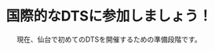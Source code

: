 ﻿---
# An instance of the Blank widget.
# Documentation: https://sourcethemes.com/academic/docs/page-builder/
widget: blank

# Activate this widget? true/false
active: false

# This file represents a page section.
headless: true

# Order that this section appears on the page.
weight: 40

title: 国際的なDTSに参加しましょう！
subtitle: 現在、仙台で初めてのDTSを開催するための準備段階です。

design:
  columns: "1"

  #spacing:
  #  padding: ["20px", "0", "20px", "0"]

---
